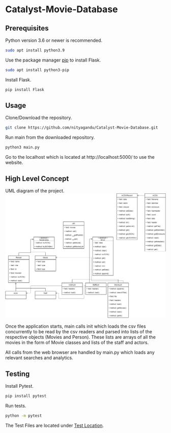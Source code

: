 
# Catalyst-Movie-Database

## Prerequisites

Python version 3.6 or newer is recommended. 

```bash
sudo apt install python3.9
```

Use the package manager [pip](https://pip.pypa.io/en/stable/installation/) to install Flask.

```bash
sudo apt install python3-pip
```

Install Flask.

```bash
pip install Flask
```

## Usage

Clone/Download the repository.
```bash
git clone https://github.com/nityagandu/Catalyst-Movie-Database.git
```

Run main from the downloaded repository.

```bash
python3 main.py
```

Go to the localhost which is located at http://localhost:5000/ to use the website.

## High Level Concept

UML diagram of the project.
![uml of the classes](Docs/uml.drawio.png)

Once the application starts, main calls init which loads the csv files concurrently to be read by the csv readers and parsed into lists of the respective objects (Movies and Person). These lists are arrays of all the movies in the form of Movie classes and lists of the staff and actors.

All calls from the web browser are handled by main.py which loads any relevant searches and analytics.

## Testing

Install Pytest.
```bash 
pip install pytest
```

Run tests.
```bash
python -m pytest
```

The Test Files are located under [Test Location](tests/).
